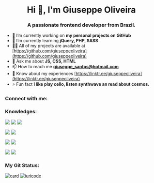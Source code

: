 <h1 align="center">Hi 👋, I'm Giuseppe Oliveira</h1>
<h3 align="center">A passionate frontend developer from Brazil.</h3>

<p></p>

- 🔭 I’m currently working on **my personal projects on GitHub**
- 🌱 I’m currently learning **jQuery, PHP, SASS**
- 👨‍💻 All of my projects are available at [https://github.com/giuseppeoliveira](https://github.com/giuseppeoliveira)
- 💬 Ask me about **JS, CSS, HTML**
- 📫 How to reach me **giuseppe_santos@hotmail.com**
- 📄 Know about my experiences [https://linktr.ee/giuseppeoliveira](https://linktr.ee/giuseppeoliveira)
- ⚡ Fun fact **I like play cello, listen synthwave an read about cosmos.**

<p></p>
<h3 align="left"> Connect with me: </h3>


<p></p>
<h3 align="left"> Knowledges: </h3>

<img src="https://img.shields.io/badge/HTML5-E34F26?style=for-the-badge&logo=html5&logoColor=white" /> <img src="https://img.shields.io/badge/CSS3-1572B6?style=for-the-badge&logo=css3&logoColor=white" /> <img src="https://img.shields.io/badge/JavaScript-F7DF1E?style=for-the-badge&logo=javascript&logoColor=black" />

<img src="https://img.shields.io/badge/Bootstrap-563D7C?style=for-the-badge&logo=bootstrap&logoColor=white" /> <img src="https://img.shields.io/badge/jQuery-0769AD?style=for-the-badge&logo=jquery&logoColor=white" />

<img src="https://img.shields.io/badge/GitHub-100000?style=for-the-badge&logo=github&logoColor=white" /> <img src="https://img.shields.io/badge/Git-E34F26?style=for-the-badge&logo=git&logoColor=white" />

<img src="https://img.shields.io/badge/Microsoft_Office-D83B01?style=for-the-badge&logo=microsoft-office&logoColor=white" /> <img src="https://img.shields.io/badge/SAP-0FAAFF?style=for-the-badge&logo=sap&logoColor=white" />

<p></p>
<h3 align="left"> My Git Status: </h3>

[![card](https://github-readme-stats.vercel.app/api?username=giuseppeoliveira&theme=Synthwave&show_icons=true)](https://github.com/iuricode/)  [![iuricode](https://github-readme-stats.vercel.app/api/top-langs/?username=giuseppeoliveira&hide=html&layout=Synthwave&theme=default)](https://github.com/iuricode/)

